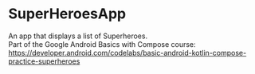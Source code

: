 # SuperHeroesApp
 An app that displays a list of Superheroes. \
 Part of the Google Android Basics with Compose course: \
 https://developer.android.com/codelabs/basic-android-kotlin-compose-practice-superheroes
